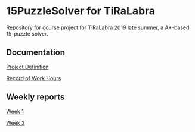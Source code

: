 # 15PuzzleSolver for TiRaLabra
Repository for course project for TiRaLabra 2019 late summer, a A*-based 15-puzzle solver.

## Documentation
[Project Definition](https://github.com/MLumme/15PuzzleSolver/blob/master/15puzzlesolver/Docs/project_definition.md)

[Record of Work Hours](https://github.com/MLumme/15PuzzleSolver/blob/master/15puzzlesolver/Docs/record_of_work_hours.md)

## Weekly reports
[Week 1](https://github.com/MLumme/15PuzzleSolver/blob/master/15puzzlesolver/Docs/Weekly_reports/Week1.md)

[Week 2](https://github.com/MLumme/15PuzzleSolver/blob/master/15puzzlesolver/Docs/Weekly_reports/Week2.md)
